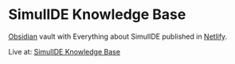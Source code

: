 # SimulIDE Knowledge Base

[Obsidian](https://obsidian.md/) vault with Everything about SimulIDE published in [Netlify](https://www.netlify.com/).


Live at: [SimulIDE Knowledge Base](https://simulidedocs.netlify.app/)
